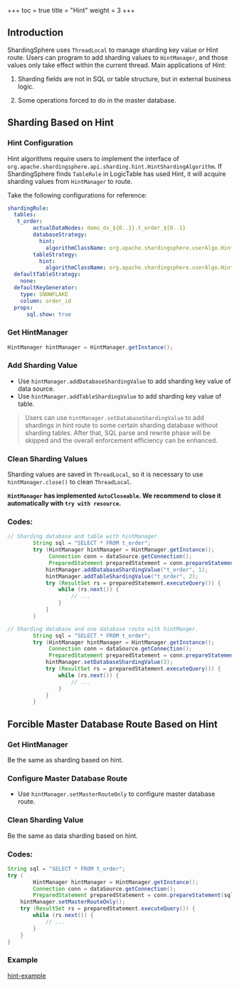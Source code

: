 +++
toc = true
title = "Hint"
weight = 3
+++

## Introduction

ShardingSphere uses `ThreadLocal` to manage sharding key value or Hint route. Users can program to add sharding values to `HintManager`, and those values only take effect within the current thread. Main applications of Hint:

1. Sharding fields are not in SQL or table structure, but in external business logic.

2. Some operations forced to do in the master database.

## Sharding Based on Hint

### Hint Configuration

Hint algorithms require users to implement the interface of `org.apache.shardingsphere.api.sharding.hint.HintShardingAlgorithm`. If ShardingSphere finds `TableRule` in LogicTable has used Hint, it will acquire sharding values from `HintManager` to route.

Take the following configurations for reference:

```yaml
shardingRule:
  tables:
   t_order:
        actualDataNodes: demo_ds_${0..1}.t_order_${0..1}
        databaseStrategy:
          hint:
            algorithmClassName: org.apache.shardingsphere.userAlgo.HintAlgorithm
        tableStrategy:
          hint:
            algorithmClassName: org.apache.shardingsphere.userAlgo.HintAlgorithm
  defaultTableStrategy:
    none:
  defaultKeyGenerator:
    type: SNOWFLAKE
    column: order_id
  props:
      sql.show: true
```

### Get HintManager

```java
HintManager hintManager = HintManager.getInstance();
```

### Add Sharding Value

- Use `hintManager.addDatabaseShardingValue` to add sharding key value of data source.
- Use `hintManager.addTableShardingValue` to add sharding key value of table.

> Users can use `hintManager.setDatabaseShardingValue` to add shardings in hint route to some certain sharding database without sharding tables. After that, SQL parse and rewrite phase will be skipped and the overall enforcement efficiency can be enhanced.

### Clean Sharding Values

Sharding values are saved in `ThreadLocal`, so it is necessary to use `hintManager.close()` to clean `ThreadLocal`.

**`HintManager` has implemented `AutoCloseable`. We recommend to close it automatically with `try with resource`.**

### Codes:

```java
// Sharding database and table with hintManager.
        String sql = "SELECT * FROM t_order";
        try (HintManager hintManager = HintManager.getInstance();
             Connection conn = dataSource.getConnection();
             PreparedStatement preparedStatement = conn.prepareStatement(sql)) {
            hintManager.addDatabaseShardingValue("t_order", 1);
            hintManager.addTableShardingValue("t_order", 2);
            try (ResultSet rs = preparedStatement.executeQuery()) {
                while (rs.next()) {
                    // ...
                }
            }
        }

// Sharding database and one database route with hintManger.
        String sql = "SELECT * FROM t_order";
        try (HintManager hintManager = HintManager.getInstance();
             Connection conn = dataSource.getConnection();
             PreparedStatement preparedStatement = conn.prepareStatement(sql)) {
            hintManager.setDatabaseShardingValue(3);
            try (ResultSet rs = preparedStatement.executeQuery()) {
                while (rs.next()) {
                    // ...
                }
            }
        }
```

## Forcible Master Database Route Based on Hint

### Get HintManager 

Be the same as sharding based on hint.

### Configure Master Database Route

- Use `hintManager.setMasterRouteOnly` to configure master database route.

### Clean Sharding Value

Be the same as data sharding based on hint.

### Codes:

```java
String sql = "SELECT * FROM t_order";
try (
        HintManager hintManager = HintManager.getInstance();
        Connection conn = dataSource.getConnection();
        PreparedStatement preparedStatement = conn.prepareStatement(sql)) {
    hintManager.setMasterRouteOnly();
    try (ResultSet rs = preparedStatement.executeQuery()) {
        while (rs.next()) {
            // ...
        }
    }
}
```

### Example

[hint-example](https://github.com/apache/incubator-shardingsphere-example/tree/dev/sharding-jdbc-example/hint-example)